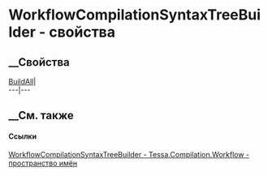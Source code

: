 # WorkflowCompilationSyntaxTreeBuilder - свойства
##  __Свойства
[BuildAll](P_Tessa_Compilation_Workflow_WorkflowCompilationSyntaxTreeBuilder_BuildAll.htm)|  
---|---  
## __См. также
#### Ссылки
[WorkflowCompilationSyntaxTreeBuilder -
](T_Tessa_Compilation_Workflow_WorkflowCompilationSyntaxTreeBuilder.htm)
[Tessa.Compilation.Workflow - пространство
имён](N_Tessa_Compilation_Workflow.htm)
